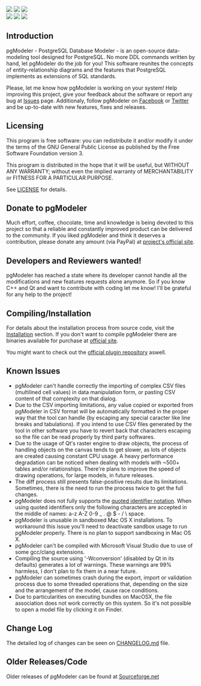 [![](https://img.shields.io/github/license/pgmodeler/pgmodeler.svg)](https://github.com/pgmodeler/pgmodeler/blob/master/LICENSE)
[![](https://img.shields.io/github/issues-raw/pgmodeler/pgmodeler.svg)](https://github.com/pgmodeler/pgmodeler/issues)
[![](https://img.shields.io/github/issues-closed-raw/pgmodeler/pgmodeler.svg)](https://github.com/pgmodeler/pgmodeler/issues?q=is%3Aissue+is%3Aclosed)
<br/>
![](https://img.shields.io/github/languages/code-size/pgmodeler/pgmodeler.svg)
[![](https://img.shields.io/github/tag-date/pgmodeler/pgmodeler.svg)](https://github.com/pgmodeler/pgmodeler/tags)
[![](https://img.shields.io/github/last-commit/pgmodeler/pgmodeler/master.svg)](https://github.com/pgmodeler/pgmodeler/commits/master)

Introduction
------------

pgModeler - PostgreSQL Database Modeler - is an open-source data-modeling tool designed for PostgreSQL. No more DDL commands written by hand, let pgModeler do the job for you! This software reunites the concepts of entity-relationship diagrams and the features that PostgreSQL implements as extensions of SQL standards.

Please, let me know how pgModeler is working on your system! Help improving this project, give your feedback about the software or report any bug at [Issues](https://github.com/pgmodeler/pgmodeler/issues) page. Additionaly, follow pgModeler on [Facebook](https://www.facebook.com/pgmodeler) or [Twitter](https://twitter.com/pgmodeler) and be up-to-date with new features, fixes and releases.

Licensing
---------

This program is free software: you can redistribute it and/or modify it under the terms of the GNU General Public License as published by the Free Software Foundation version 3.

This program is distributed in the hope that it will be useful, but WITHOUT ANY WARRANTY; without even the implied warranty of MERCHANTABILITY or FITNESS FOR A PARTICULAR PURPOSE.

See [LICENSE](https://github.com/pgmodeler/pgmodeler/blob/master/LICENSE) for details.

Donate to pgModeler
-------------------

Much effort, coffee, chocolate, time and knowledge is being devoted to this project so that a reliable and constantly improved product can be delivered to the community. If you liked pgModeler and think it deserves a contribution, please donate any amount (via PayPal) at [project's official site](https://pgmodeler.io).

Developers and Reviewers wanted!
--------------------------------

pgModeler has reached a state where its developer cannot handle all the modifications and new features requests alone anymore. So if you know C++ and Qt and want to contribute with coding let me know! I'll be grateful for any help to the project!

Compiling/Installation
----------------------

For details about the installation process from source code, visit the [Installation](https://www.pgmodeler.io/support/installation) section. If you don't want to compile pgModeler there are binaries available for purchase at [official site](http://www.pgmodeler.io/purchase).

You might want to check out the [official plugin repository](https://github.com/pgmodeler/plugins) aswell.

Known Issues
-----------

* pgModeler can't handle correctly the importing of complex CSV files (multilined cell values) in data manipulation form, or pasting CSV content of that complexity on that dialog.
* Due to the CSV importing limitations, any value copied or exported from pgModeler in CSV format will be automatically formatted in the proper way that the tool can handle (by escaping any special caracter like line breaks and tabulations). If you intend to use CSV files generated by the tool in other software you have to revert back that characters escaping so the file can be read properly by third party softwares.
* Due to the usage of Qt's raster engine to draw objects, the process of handling objects on the canvas tends to get slower, as lots of objects are created causing constant CPU usage. A heavy performance degradation can be noticed when dealing with models with ~500+ tables and/or relationships. There're plans to improve the speed of drawing operations, for large models, in future releases.
* The diff process still presents false-positive results due its limitations. Sometimes, there is the need to run the process twice to get the full changes.
* pgModeler does not fully supports the [quoted identifier notation](http://www.postgresql.org/docs/current/static/sql-syntax-lexical.html#SQL-SYNTAX-IDENTIFIERS). When using quoted identifiers only the following characters are accepted in the middle of names: a-z A-Z 0-9 _ . @ $ - / \ space.
* pgModeler is unusable in sandboxed Mac OS X installations. To workaround this issue you'll need to deactivate sandbox usage to run pgModeler properly. There is no plan to support sandboxing in Mac OS X.
* pgModeler can't be compiled with Microsoft Visual Studio due to use of some gcc/clang extensions.
* Compiling the source using '-Wconversion' (disabled by Qt in its defaults) generates a lot of warnings. These warnings are 99% harmless, I don't plan to fix them in a near future.
* pgModeler can sometimes crash during the export, import or validation process due to some threaded operations that, depending on the size and the arrangement of the model, cause race conditions.
* Due to particularities on executing bundles on MacOSX, the file association does not work correctly on this system. So it's not possible to open a model file by clicking it on Finder.

Change Log
----------

The detailed log of changes can be seen on [CHANGELOG.md](https://github.com/pgmodeler/pgmodeler/blob/master/CHANGELOG.md) file.

Older Releases/Code
-------------------

Older releases of pgModeler can be found at [Sourceforge.net](http://sourceforge.net/projects/pgmodeler)
